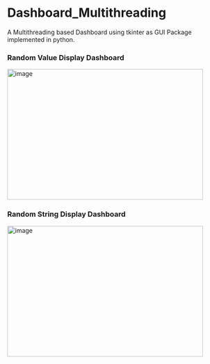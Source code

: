 # Dashboard_Multithreading

A Multithreading based Dashboard using tkinter as GUI Package implemented in python.
### Random Value Display Dashboard
<img width="450" height="300" alt="image" src="https://github.com/Gurleen21/Dashboard_Multithreading/assets/79686365/b7ec6dd0-8a42-4c1a-814c-ebb6a12e81a6">

### Random String Display Dashboard
<img width="450" height="300" alt="image" src="https://github.com/Gurleen21/Dashboard_Multithreading/assets/79686365/a52b6b67-e8d0-48ca-93e3-2adf7698440d">

